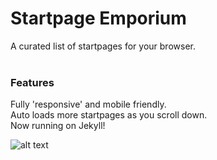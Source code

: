 # Startpage Emporium
A curated list of startpages for your browser.<br /><br />
### Features
Fully 'responsive' and mobile friendly.<br />Auto loads more startpages as you scroll down.<br />Now running on Jekyll!

![alt text](http://0xe4.github.io/startpages/preview.jpg "Preview")
